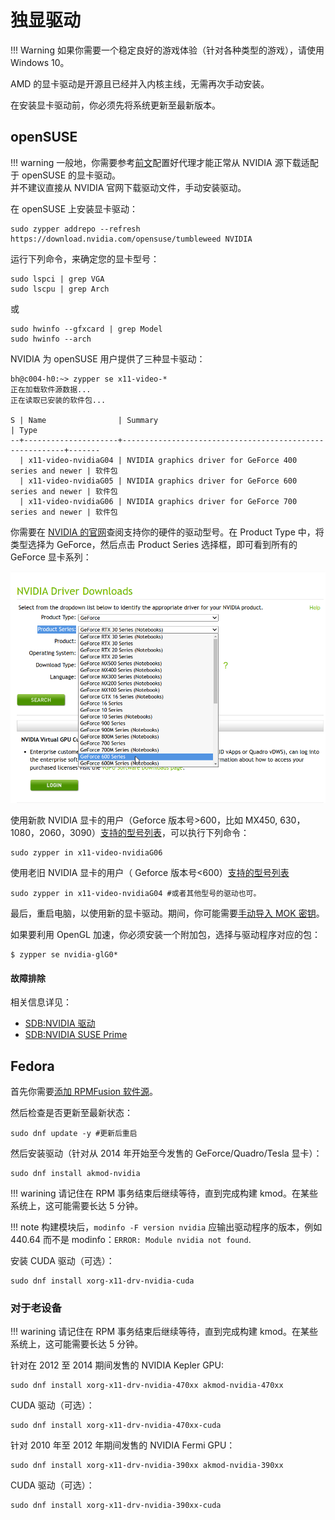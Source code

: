 # 独显驱动

!!! Warning
    如果你需要一个稳定良好的游戏体验（针对各种类型的游戏），请使用 Windows 10。

AMD 的显卡驱动是开源且已经并入内核主线，无需再次手动安装。

在安装显卡驱动前，你必须先将系统更新至最新版本。

## openSUSE

!!! warning
    一般地，你需要参考[前文](./setup-proxy.md)配置好代理才能正常从 NVIDIA 源下载适配于 openSUSE 的显卡驱动。  
    并不建议直接从 NVIDIA 官网下载驱动文件，手动安装驱动。

在 openSUSE 上安装显卡驱动：

```
sudo zypper addrepo --refresh https://download.nvidia.com/opensuse/tumbleweed NVIDIA
```

运行下列命令，来确定您的显卡型号：

```
sudo lspci | grep VGA
sudo lscpu | grep Arch
```

或

```
sudo hwinfo --gfxcard | grep Model
sudo hwinfo --arch
```

NVIDIA 为 openSUSE 用户提供了三种显卡驱动：

```
bh@c004-h0:~> zypper se x11-video-*
正在加载软件源数据...
正在读取已安装的软件包...

S | Name                | Summary                                                 | Type
--+---------------------+---------------------------------------------------------+-------
  | x11-video-nvidiaG04 | NVIDIA graphics driver for GeForce 400 series and newer | 软件包
  | x11-video-nvidiaG05 | NVIDIA graphics driver for GeForce 600 series and newer | 软件包
  | x11-video-nvidiaG06 | NVIDIA graphics driver for GeForce 700 series and newer | 软件包
```

你需要在 [NVIDIA 的官网](https://www.nvidia.com/Download/index.aspx?lang=en-us)查阅支持你的硬件的驱动型号。在 Product Type 中，将类型选择为 GeForce，然后点击 Product Series 选择框，即可看到所有的 GeForce 显卡系列：

![01](./images/Nvidia-driver-list.png)

使用新款 NVIDIA 显卡的用户（Geforce 版本号>600，比如 MX450, 630，1080，2060，3090）[支持的型号列表](https://www.nvidia.cn/Download/driverResults.aspx/165210/cn)，可以执行下列命令：

```
sudo zypper in x11-video-nvidiaG06
```

使用老旧 NVIDIA 显卡的用户（ Geforce 版本号<600）[支持的型号列表](https://www.nvidia.cn/Download/driverResults.aspx/160312/cn)

```
sudo zypper in x11-video-nvidiaG04 #或者其他型号的驱动也可。
```

最后，重启电脑，以使用新的显卡驱动。期间，你可能需要[手动导入 MOK 密钥](https://zh.opensuse.org/SDB:NVIDIA_%E9%A9%B1%E5%8A%A8#.E5.AE.89.E5.85.A8.E5.90.AF.E5.8A.A8)。

如果要利用 OpenGL 加速，你必须安装一个附加包，选择与驱动程序对应的包：

```
$ zypper se nvidia-glG0*
```

#### 故障排除

相关信息详见：

- [SDB:NVIDIA 驱动](https://zh.opensuse.org/SDB:NVIDIA_%E9%A9%B1%E5%8A%A8)
- [SDB:NVIDIA SUSE Prime](https://zh.opensuse.org/SDB:NVIDIA_SUSE_Prime)

## Fedora

首先你需要[添加 RPMFusion 软件源](./index.md)。

然后检查是否更新至最新状态：

```
sudo dnf update -y #更新后重启
```

然后安装驱动（针对从 2014 年开始至今发售的 GeForce/Quadro/Tesla 显卡）：

```
sudo dnf install akmod-nvidia
```

!!! warining
    请记住在 RPM 事务结束后继续等待，直到完成构建 kmod。在某些系统上，这可能需要长达 5 分钟。

!!! note
    构建模块后，`modinfo -F version nvidia` 应输出驱动程序的版本，例如 440.64 而不是 modinfo：`ERROR: Module nvidia not found`.

安装 CUDA 驱动（可选）：

```
sudo dnf install xorg-x11-drv-nvidia-cuda
```

### 对于老设备

!!! warining
    请记住在 RPM 事务结束后继续等待，直到完成构建 kmod。在某些系统上，这可能需要长达 5 分钟。

针对在 2012 至 2014 期间发售的 NVIDIA Kepler GPU:

```
sudo dnf install xorg-x11-drv-nvidia-470xx akmod-nvidia-470xx
```

CUDA 驱动（可选）：

```
sudo dnf install xorg-x11-drv-nvidia-470xx-cuda
```

针对 2010 年至 2012 年期间发售的 NVIDIA Fermi GPU：

```
sudo dnf install xorg-x11-drv-nvidia-390xx akmod-nvidia-390xx
```

CUDA 驱动（可选）：

```
sudo dnf install xorg-x11-drv-nvidia-390xx-cuda 
```
